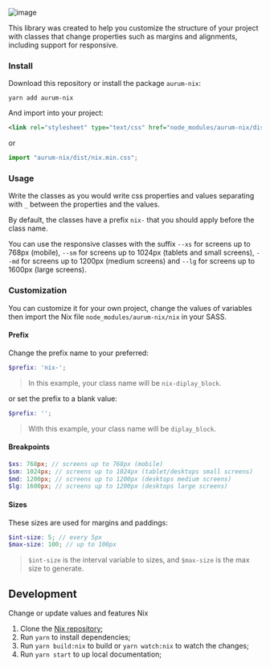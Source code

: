 ![image](https://user-images.githubusercontent.com/22989469/41984598-6a8b4568-7a07-11e8-8f1c-60f7255ff6e9.png)

This library was created to help you customize the structure of your project with classes that change properties such as margins and alignments, including support for responsive.

### Install

Download this repository or install the package `aurum-nix`:

```shel
yarn add aurum-nix
```
And import into your project:

```xml
<link rel="stylesheet" type="text/css" href="node_modules/aurum-nix/dist/nix.min.css" />
```
or
```javascript
import "aurum-nix/dist/nix.min.css";
```

### Usage

Write the classes as you would write css properties and values separating with `_` between the properties and the values.

By default, the classes have a prefix `nix-` that you should apply before the class name.

You can use the responsive classes with the suffix `--xs` for screens up to 768px (mobile), `--sm` for screens up to 1024px (tablets and small screens), `--md` for screens up to 1200px (medium screens) and `--lg` for screens up to 1600px (large screens).

### Customization

You can customize it for your own project, change the values of variables then import the Nix file `node_modules/aurum-nix/nix` in your SASS.

#### Prefix

Change the prefix name to your preferred:

```scss
$prefix: 'nix-';
```

> In this example, your class name will be `nix-diplay_block`.

or set the prefix to a blank value:

```scss
$prefix: '';
```

> With this example, your class name will be `diplay_block`.

#### Breakpoints

```scss
$xs: 768px; // screens up to 768px (mobile)
$sm: 1024px; // screens up to 1024px (tablet/desktops small screens)
$md: 1200px; // screens up to 1200px (desktops medium screens)
$lg: 1600px; // screens up to 1200px (desktops large screens)
```

#### Sizes

These sizes are used for margins and paddings:

```scss
$int-size: 5; // every 5px
$max-size: 100; // up to 100px
```

> `$int-size` is the interval variable to sizes, and `$max-size` is the max size to generate.

## Development

Change or update values and features Nix 

1. Clone the <a href="https://github.com/aurumsoftware/nix" target="_blank">Nix repository</a>;
2. Run `yarn` to install dependencies;
3. Run `yarn build:nix` to build or `yarn watch:nix` to watch the changes;
4. Run `yarn start` to up local documentation;
